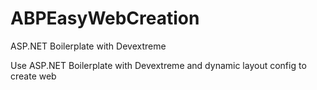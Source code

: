 # ABPEasyWebCreation
ASP.NET Boilerplate with Devextreme 

Use ASP.NET Boilerplate with Devextreme and dynamic layout config to create web
